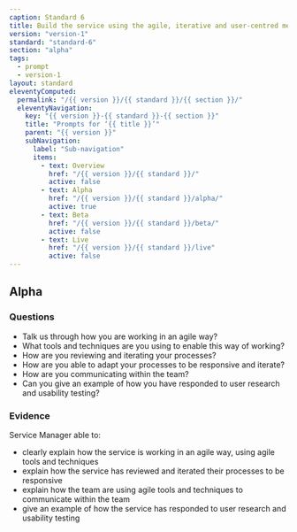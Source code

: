 ```yaml
---
caption: Standard 6
title: Build the service using the agile, iterative and user-centred methods set out in the manual.
version: "version-1"
standard: "standard-6"
section: "alpha"
tags:
  - prompt
  - version-1
layout: standard
eleventyComputed:
  permalink: "/{{ version }}/{{ standard }}/{{ section }}/"
  eleventyNavigation:
    key: "{{ version }}-{{ standard }}-{{ section }}"
    title: "Prompts for ‘{{ title }}’"
    parent: "{{ version }}"
    subNavigation:
      label: "Sub-navigation"
      items:
        - text: Overview
          href: "/{{ version }}/{{ standard }}/"
          active: false
        - text: Alpha
          href: "/{{ version }}/{{ standard }}/alpha/"
          active: true
        - text: Beta
          href: "/{{ version }}/{{ standard }}/beta/"
          active: false
        - text: Live
          href: "/{{ version }}/{{ standard }}/live"
          active: false
---
```


## Alpha

### Questions

- Talk us through how you are working in an agile way?
- What tools and techniques are you using to enable this way of working?
- How are you reviewing and iterating your processes?
- How are you able to adapt your processes to be responsive and iterate?
- How are you communicating within the team?
- Can you give an example of how you have responded to user research and usability testing?

### Evidence

Service Manager able to:

- clearly explain how the service is working in an agile way, using agile tools and techniques
- explain how the service has reviewed and iterated their processes to be responsive
- explain how the team are using agile tools and techniques to communicate within the team
- give an example of how the service has responded to user research and usability testing
